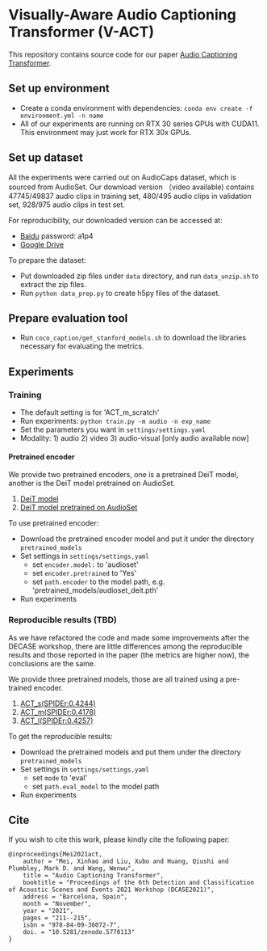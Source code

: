 # Visually-Aware Audio Captioning Transformer (V-ACT)
This repository contains source code for our paper [Audio Captioning Transformer](https://dcase.community/documents/workshop2021/proceedings/DCASE2021Workshop_Mei_68.pdf).
## Set up environment
* Create a conda environment with dependencies: `conda env create -f environment.yml -n name`
* All of our experiments are running on RTX 30 series GPUs with CUDA11. This environment may just work for RTX 30x GPUs.
## Set up dataset
All the experiments were carried out on AudioCaps dataset, which is sourced from AudioSet.
Our download version （video available) contains 47745/49837 audio clips in training set, 480/495 audio clips in validation set, 928/975 audio clips in test set.

For reproducibility, our downloaded version can be accessed at: 
* [Baidu](https://pan.baidu.com/s/1DkGsfQ0aM6lx6Gf6gCyrVw) password: a1p4 
* [Google Drive](https://drive.google.com/drive/folders/1e5v-u7qRtmKAzQVMbBSy7CU-tp1nA0su?usp=sharing)

To prepare the dataset:
* Put downloaded zip files under `data` directory, and run `data_unzip.sh` to extract the zip files.
* Run `python data_prep.py` to create h5py files of the dataset.

## Prepare evaluation tool

* Run `coco_caption/get_stanford_models.sh` to download the libraries necessary for evaluating the metrics.

## Experiments 

### Training

* The default setting is for 'ACT_m_scratch'
* Run experiments: `python train.py -m audio -n exp_name`
* Set the parameters you want in `settings/settings.yaml`
* Modality: 1) audio 2) video 3) audio-visual [only audio available now]
#### Pretrained encoder

We provide two pretrained encoders, one is a pretrained DeiT model, another is the DeiT model pretrained on AudioSet.
1. [DeiT model](https://drive.google.com/file/d/1eA3SYO2n9soU5AB6YxMNGDjno5E5AN7Q/view?usp=sharing)
2. [DeiT model pretrained on AudioSet](https://drive.google.com/file/d/1QgQLbeBHwly5UN_V15mSJZ812h6QIgFe/view?usp=sharing)

To use pretrained encoder:
* Download the pretrained encoder model and put it under the directory `pretrained_models`
* Set settings in `settings/settings,yaml`
  * set `encoder.model:` to 'audioset'
  * set `encoder.pretrained` to 'Yes'
  * set `path.encoder` to the model path, e.g. 'pretrained_models/audioset_deit.pth'
* Run experiments

### Reproducible results (TBD)

As we have refactored the code and made some improvements after the DECASE workshop, there are little differences among the reproducible results and those reported in the paper (the metrics are higher now), the conclusions are the same.

We provide three pretrained models, those are all trained using a pre-trained encoder.
1. [ACT_s(SPIDEr:0.4244)](https://drive.google.com/file/d/1c1b1Q6hAprt-CCu4VtMSb4Jqk604-RHi/view?usp=sharing)
2. [ACT_m(SPIDEr:0.4178)](https://drive.google.com/file/d/1nYym4APxEX4aiHINEykUIPyoHvXIjJRF/view?usp=sharing)
3. [ACT_l(SPIDEr:0.4257)](https://drive.google.com/file/d/1fF4_XnheFiz_tPaRVdz4q5eUUi8infg_/view?usp=sharing)

To get the reproducible results:
* Download the pretrained models and put them under the directory `pretrained_models`
* Set settings in `settings/settings,yaml`
  * set `mode` to 'eval'
  * set `path.eval_model` to the model path
* Run experiments


## Cite
If you wish to cite this work, please kindly cite the following paper:
```
@inproceedings{Mei2021act,
    author = "Mei, Xinhao and Liu, Xubo and Huang, Qiushi and Plumbley, Mark D. and Wang, Wenwu",
    title = "Audio Captioning Transformer",
    booktitle = "Proceedings of the 6th Detection and Classification of Acoustic Scenes and Events 2021 Workshop (DCASE2021)",
    address = "Barcelona, Spain",
    month = "November",
    year = "2021",
    pages = "211--215",
    isbn = "978-84-09-36072-7",
    doi. = "10.5281/zenodo.5770113"
}
```